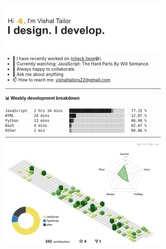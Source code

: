 ![Hi, I'm Vishal Tailor. I design. I develop.](https://github.com/vishaltailors/vishaltailors/blob/main/header.png?raw=true)

- 🔭 I have recently worked on ([check here](https://vishaltailor.com)😁).
- 🎦 Currently watching: JavaScript: The Hard Parts By Will Sentance.
- 👯 Always happy to collaborate.
- 💬 Ask me about anything
- 📫 How to reach me: <a href="mailto:vishaltailors22@gmail.com">vishaltailors22@gmail.com</a>

<hr /> 
<h4>📊 Weekly development breakdown</h4>
<!--START_SECTION:waka-->

```text
JavaScript   2 hrs 34 mins   ███████████████████▒░░░░░   77.32 %
HTML         24 mins         ███░░░░░░░░░░░░░░░░░░░░░░   12.07 %
Python       13 mins         █▓░░░░░░░░░░░░░░░░░░░░░░░   06.96 %
Bash         4 mins          ▓░░░░░░░░░░░░░░░░░░░░░░░░   02.07 %
Other        1 min           ▒░░░░░░░░░░░░░░░░░░░░░░░░   00.86 %
```

<!--END_SECTION:waka-->
<hr /> 

![](./profile-3d-contrib/profile-green-animate.svg)
